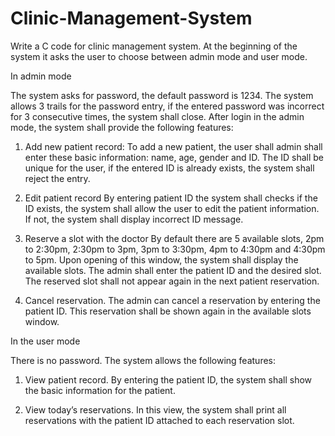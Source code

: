 # Clinic-Management-System

Write a C code for clinic management system. At the beginning of the system it asks the user to choose
between admin mode and user mode.

In admin mode

The system asks for password, the default password is 1234. The system allows 3 trails for the password
entry, if the entered password was incorrect for 3 consecutive times, the system shall close. After login
in the admin mode, the system shall provide the following features:

1. Add new patient record:
To add a new patient, the user shall admin shall enter these basic information: name, age, gender and
ID. The ID shall be unique for the user, if the entered ID is already exists, the system shall reject the
entry.

2. Edit patient record
By entering patient ID the system shall checks if the ID exists, the system shall allow the user to edit the
patient information. If not, the system shall display incorrect ID message.

3. Reserve a slot with the doctor
By default there are 5 available slots, 2pm to 2:30pm, 2:30pm to 3pm, 3pm to 3:30pm, 4pm to 4:30pm
and 4:30pm to 5pm. Upon opening of this window, the system shall display the available slots. The
admin shall enter the patient ID and the desired slot. The reserved slot shall not appear again in the next
patient reservation.

4. Cancel reservation.
The admin can cancel a reservation by entering the patient ID. This reservation shall be shown again in
the available slots window.

In the user mode

There is no password. The system allows the following features:

1. View patient record.
By entering the patient ID, the system shall show the basic information for the patient.

2. View today’s reservations.
In this view, the system shall print all reservations with the patient ID attached to each reservation slot.
